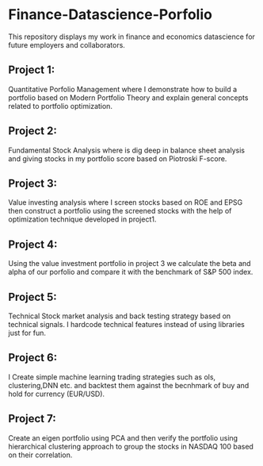 # Finance-Datascience-Porfolio
This repository displays my work in finance and economics datascience for future employers and collaborators.

## Project 1: 
Quantitative Porfolio Management where I demonstrate how to build a portfolio based on Modern Portfolio Theory and explain general concepts related to portfolio optimization.

## Project 2:
Fundamental Stock Analysis where is dig deep in balance sheet analysis and giving stocks in my portfolio score based on Piotroski F-score. 

## Project 3:
Value investing analysis where I screen stocks based on ROE and EPSG then construct a portfolio using the screened stocks with the help of optimization technique developed in project1.

## Project 4:
Using the value investment portfolio in project 3 we calculate the beta and alpha of our porfolio and compare it with the benchmark of S&P 500 index. 

## Project 5:
Technical Stock market analysis and back testing strategy based on technical signals. I hardcode technical features instead of using libraries just for fun.

## Project 6:
I Create simple machine learning trading strategies such as ols, clustering,DNN etc. and backtest them against the becnhmark of buy and hold for currency (EUR/USD).

## Project 7:
Create an eigen portfolio using PCA and then verify the portfolio using hierarchical clustering approach to group the stocks in NASDAQ 100 based on their correlation.  

